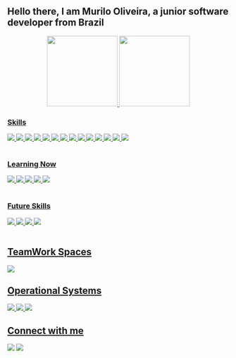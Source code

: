 ## Hello there, I am Murilo Oliveira, a junior software developer from Brazil

<div align="center">
  <a href="https://github.com/murilonobrega8">
  <img height="160em" src="https://github-readme-stats.vercel.app/api?username=murilonobrega8&show_icons=true&theme=tokyonight&include_all_commits=true&count_private=true"/>
  <img height="160em" src="https://github-readme-stats.vercel.app/api/top-langs/?username=murilonobrega8&layout=compact&langs_count=7&theme=tokyonight"/>
</div>
  
### Skills
  
  <div>
<img src="https://img.shields.io/badge/Lógica_Básica-00000F?style=for-the-badge&logo=logical&logoColor=white"/>
    <img src="https://img.shields.io/badge/VisualG-00d859?style=for-the-badge&logo=visualg&logoColor=black"/>
    <img src="https://img.shields.io/badge/Algoritmos-1572B6?style=for-the-badge&logo=algoritm&logoColor=white"/>
    <img src="https://img.shields.io/badge/Linguagem_C-00bbbf?style=for-the-badge&logo=C++&logoColor=white"/>
    <img src="https://img.shields.io/badge/Integrações_de_MKTplaces-CD8B02?style=for-the-badge&logo=erpbling&logoColor=white"/>
    <img src="https://img.shields.io/badge/Vendas_Online-8e1783?style=for-the-badge&logo=erpbling&logoColor=blue"/>
    <img src="https://img.shields.io/badge/ERP's-1112B2?style=for-the-badge&logo=erp&logoColor=black"/>
    <img src="https://img.shields.io/badge/LibreOffice-E34F26?style=for-the-badge&logo=libreoffice&logoColor=white"/>
    <img src="https://img.shields.io/badge/GNU_Linux_Básico-81BF9A?style=for-the-badge&logo=gnulinux&logoColor=black"/>
    <img src="https://img.shields.io/badge/Git-d43423?style=for-the-badge&logo=git&logoColor=black"/>
    <img src="https://img.shields.io/badge/GitHub_Desktop-8e1783?style=for-the-badge&logo=github&logoColor=black"/>
    <img src="https://img.shields.io/badge/VS_Code-%230077B5?style=for-the-badge&logo=vscode&logoColor=black"/>
    <img src="https://img.shields.io/badge/NetBeans-00bbbf?style=for-the-badge&logo=NetBeans&logoColor=white"/>
    <img src="https://img.shields.io/badge/Java-ED8B00?style=for-the-badge&logo=Java&logoColor=white"/>
</div>   <br/>
  
### Learning Now

  <div>
<img src="https://img.shields.io/badge/Java_Poo-%230077B5?style=for-the-badge&logo=javapoo&logoColor=black"/>
    <img src="https://img.shields.io/badge/Eclipse-ED8B00?style=for-the-badge&logo=eclipse&logoColor=white"/>
    <img src="https://img.shields.io/badge/HTML5-E34F26?style=for-the-badge&logo=html5&logoColor=white"/>
    <img src="https://img.shields.io/badge/CSS3-1572B6?style=for-the-badge&logo=css3&logoColor=white"/>
    <img src="https://img.shields.io/badge/PHP-F7DF1E?style=for-the-badge&logo=PHP&logoColor=black"/>
</div>   <br/>
  
### Future Skills
  
  <div>
<img src="https://img.shields.io/badge/JavaScript-8e1783?style=for-the-badge&logo=javascript&logoColor=black"/>
    <img src="https://img.shields.io/badge/MySQL-00000F?style=for-the-badge&logo=mysql&logoColor=white"/>
    <img src="https://img.shields.io/badge/Python-ED8B00?style=for-the-badge&logo=Python&logoColor=white"/>
    <img src="https://img.shields.io/badge/.NET-22c10f?style=for-the-badge&logo=.NET&logoColor=white"/>
</div>   <br/>  
  
## TeamWork Spaces

<div>
<img src="https://img.shields.io/badge/Estoke_Comércio-F7DF1E?style=for-the-badge&logo=estoke&logoColor=blue"/>
</div>

## Operational Systems

<div>
      <img src="https://img.shields.io/badge/Ubuntu-E95420?style=for-the-badge&logo=ubuntu&logoColor=white"/>
  <img src="https://img.shields.io/badge/Linux_Mint-22c10f?style=for-the-badge&logo=linuxmint&logoColor=white"/>
  <img src="https://img.shields.io/badge/Windows-0078D6?style=for-the-badge&logo=windows&logoColor=white"/>
</div>

## Connect with me

<div>

  <a href="https://www.linkedin.com/in/murilonobrega8/" target="_blank"><img src="https://img.shields.io/badge/-LinkedIn-%230077B5?style=for-the-badge&logo=linkedin&logoColor=white" target="_blank"></a>
    <a href="https://www.facebook.com/murilonobrega88/" target="_blank"><img src="https://img.shields.io/badge/-Facebook-%230077B5?style=for-the-badge&logo=facebook&logoColor=white" target="_blank"></a>

</div>
